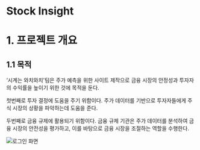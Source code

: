# Stock Insight

# 1. 프로젝트 개요

## 1.1 목적

‘시계는 와치와치'팀은 주가 예측을 위한 사이트 제작으로
금융 시장의 안정성과 투자자의 수익률을 높이기 위한 것에 목적을 둔다.

첫번째로 투자 결정에 도움을 주기 위함이다.
주가 데이터를 기반으로 투자자들에게 주식 시장의 상황을 파악하는데 도움을 준다.

두번째로 금융 규제에 활용되기 위함이다.
금융 규제 기관은 주가 데이터를 분석하여 금융 시장의 안전성을 평가하고,
이를 바탕으로 금융 시장을 조절하는 역할을 수행한다.


![로그인 화면](https://github.com/LeeHyeonHo-127/stockInsight/assets/84439622/7825492b-9c84-4aa4-b7ac-3359852b211d)
